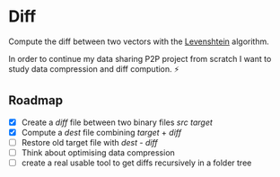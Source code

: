 # Diff

Compute the diff between two vectors with the [Levenshtein](https://en.wikipedia.org/wiki/Levenshtein_distance) algorithm.

In order to continue my data sharing P2P project from scratch I want to study data compression and diff compution. :zap:

## Roadmap
- [x] Create a *diff* file between two binary files *src* *target*
- [x] Compute a *dest* file combining *target* + *diff*
- [ ] Restore old target file with *dest* - *diff*
- [ ] Think about optimising data compression
- [ ] create a real usable tool to get diffs recursively in a folder tree